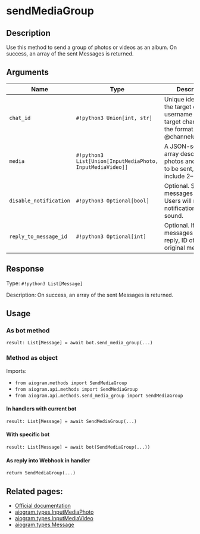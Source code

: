 # sendMediaGroup

## Description

Use this method to send a group of photos or videos as an album. On success, an array of the sent Messages is returned.


## Arguments

| Name | Type | Description |
| - | - | - |
| `chat_id` | `#!python3 Union[int, str]` | Unique identifier for the target chat or username of the target channel (in the format @channelusername) |
| `media` | `#!python3 List[Union[InputMediaPhoto, InputMediaVideo]]` | A JSON-serialized array describing photos and videos to be sent, must include 2–10 items |
| `disable_notification` | `#!python3 Optional[bool]` | Optional. Sends the messages silently. Users will receive a notification with no sound. |
| `reply_to_message_id` | `#!python3 Optional[int]` | Optional. If the messages are a reply, ID of the original message |



## Response

Type: `#!python3 List[Message]`

Description: On success, an array of the sent Messages is returned.


## Usage

### As bot method

```python3
result: List[Message] = await bot.send_media_group(...)
```

### Method as object

Imports:

- `from aiogram.methods import SendMediaGroup`
- `from aiogram.api.methods import SendMediaGroup`
- `from aiogram.api.methods.send_media_group import SendMediaGroup`

#### In handlers with current bot
```python3
result: List[Message] = await SendMediaGroup(...)
```

#### With specific bot
```python3
result: List[Message] = await bot(SendMediaGroup(...))
```
#### As reply into Webhook in handler
```python3
return SendMediaGroup(...)
```


## Related pages:

- [Official documentation](https://core.telegram.org/bots/api#sendmediagroup)
- [aiogram.types.InputMediaPhoto](../types/input_media_photo.md)
- [aiogram.types.InputMediaVideo](../types/input_media_video.md)
- [aiogram.types.Message](../types/message.md)

